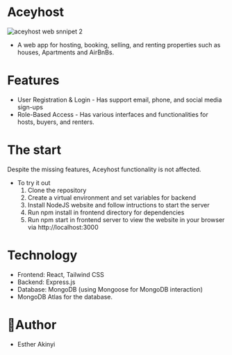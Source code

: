 # Aceyhost

![aceyhost web snnipet 2](https://github.com/user-attachments/assets/f40b061b-5d6e-4a72-8a01-468fe75eede7)

* A web app for hosting, booking, selling, and renting properties such as houses, Apartments and AirBnBs.

# Features
* User Registration & Login - Has support email, phone, and social media sign-ups
* Role-Based Access - Has various interfaces and functionalities for hosts, buyers, and renters.


# The start
Despite the missing features, Aceyhost functionality is not affected.

* To try it out
  1. Clone the repository
  2. Create a virtual environment and set variables for backend
  3. Install NodeJS website and follow intructions to start the server
  4. Run npm install in frontend directory for dependencies
  5. Run npm start in frontend server to view the website in your browser via  http://localhost:3000

# Technology
* Frontend: React, Tailwind CSS
* Backend: Express.js
* Database: MongoDB (using Mongoose for MongoDB interaction)
* MongoDB Atlas for the database.

# 📝Author
* Esther Akinyi

